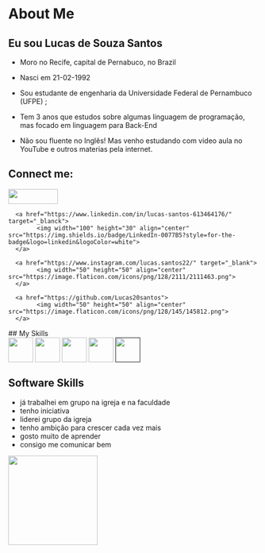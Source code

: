 # About Me

## Eu sou Lucas de Souza Santos

* Moro no Recife, capital de Pernabuco, no Brazil

* Nasci em 21-02-1992

* Sou estudante de engenharia da Universidade Federal de Pernambuco (UFPE) ;

* Tem 3 anos que estudos sobre algumas linguagem de programação, mas focado em linguagem para Back-End

* Não sou fluente no Inglês! Mas venho estudando com video aula no YouTube e outros materias pela internet. 


## Connect me:
<div>
      <a href="https://www.facebook.com/LUCAS210SANTOS/" target="_blank">
            <img width="100" height="30" src="https://img.shields.io/badge/Facebook-1877F2?style=for-the-badge&logo=facebook&logoColor=white">
      </a>

      <a href="https://www.linkedin.com/in/lucas-santos-613464176/" target="_blanck">
            <img width="100" height="30" align="center" src="https://img.shields.io/badge/LinkedIn-0077B5?style=for-the-badge&logo=linkedin&logoColor=white">
      </a>

      <a href="https://www.instagram.com/lucas.santos22/" target="_blank">
            <img width="50" height="50" align="center" src="https://image.flaticon.com/icons/png/128/2111/2111463.png">
      </a>

      <a href="https://github.com/Lucas20santos">
            <img width="50" height="50" align="center" src="https://image.flaticon.com/icons/png/128/145/145812.png">
      </a>
</div>
## My Skills
<div>
<a>
<img width="50" height="50" align="center" src="https://cdn.jsdelivr.net/gh/devicons/devicon/icons/java/java-original-wordmark.svg">
</a>

<a>
<img width="50" height="50" align="center" src="https://cdn.jsdelivr.net/gh/devicons/devicon/icons/javascript/javascript-original.svg">
</a>

<a>
<img width="50" height="50" align="center" src="https://cdn.jsdelivr.net/gh/devicons/devicon/icons/csharp/csharp-original.svg">
</a>

<a>
<img width="50" height="50" align="center" src="https://cdn.jsdelivr.net/gh/devicons/devicon/icons/python/python-original.svg">
</a>

<a href="">
<img width="50" height="50" align="center" src="https://cdn.jsdelivr.net/gh/devicons/devicon/icons/linux/linux-original.svg">
</a>
</div>

## Software Skills

* já trabalhei em grupo na igreja e na faculdade
* tenho iniciativa
* liderei grupo da igreja
* tenho ambição para crescer cada vez mais
* gosto muito de aprender
* consigo me comunicar bem


<div>
      <img height="180em" src="https://github-readme-stats.vercel.app/api?username=Lucas20santos&show_icons=true&include_all_commits=true&theme=dracula">
</div>

